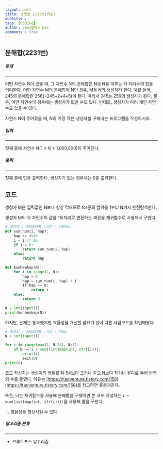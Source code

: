 ```yaml
---
layout: post
title: 분해합_2231번(백준)
subtitle : 
tags: [Coding]
author: JeongMin Lee
comments : True
---
```


## 분해합(2231번)



##### 문제

------------------

어떤 자연수 N이 있을 때, 그 자연수 N의 분해합은 N과 N을 이루는 각 자리수의 합을 의미한다. 어떤 자연수 M의 분해합이 N인 경우, M을 N의 생성자라 한다. 예를 들어, 245의 분해합은 256(=245+2+4+5)이 된다. 따라서 245는 256의 생성자가 된다. 물론, 어떤 자연수의 경우에는 생성자가 없을 수도 있다. 반대로, 생성자가 여러 개인 자연수도 있을 수 있다.

자연수 N이 주어졌을 때, N의 가장 작은 생성자를 구해내는 프로그램을 작성하시오.

##### 입력

----------

첫째 줄에 자연수 N(1 ≤ N ≤ 1,000,000)이 주어진다.

##### 출력

-----------

첫째 줄에 답을 출력한다. 생성자가 없는 경우에는 0을 출력한다.



## 코드

생성자 M은 입력값인 N보다 항상 작으므로 for문의 범위를 1부터 N까지 완전탐색한다.

생성자 M의 각 자릿수의 값을 1의자리로 변환하는 과정을 재귀함수로 사용해서 구한다.

```python
# 메모리 : 29088KB, 시간 : 1092ms
def sum_num(i, hap):
    hap += i%10
    i = i // 10
    if i > 0:
        return sum_num(i, hap)
    else:
        return hap
    
def bunheahap(N):
    for i in range(1, N):
        hap = 0
        hap = sum_num(i, hap) + i
        if hap == N:
            return i
    else:
        return 0
    
N = int(input())
print(bunheahap(N))
```

하지만, 문제는 통과했지만 효율성을 개선할 필요가 있어 다른 사람코드를 확인해봤다.

```python
# 메모리 : 29088KB, 시간 : 72ms
N = int(input())

for i in range(max(1, N-54), N+1):
    if N == i + sum(list(map(int, str(i)))):
        print(i)
        exit(0)
print(0)
```

코드 작성자는 생성자의 범위를 N-54보다 크거나 같고 N보다 작거나 같다로 두어 반복의 수를 줄였다. 이유는 [https://itadventure.tistory.com/158](https://itadventure.tistory.com/158)를 참고하면 좋을꺼같다.

또한, 나는 재귀함수를 사용해 분해합을 구했지만 본 코드 작성자는 `i + sum(list(map(int, str(i))))`을 사용해 합을 구한다.

∴  효율성을 향상시킬 수 있다.



##### 알고리즘 분류

------

* 브루트포스 알고리즘